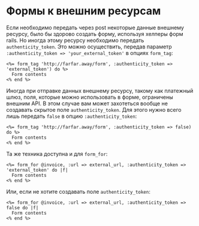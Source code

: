 # Формы к внешним ресурсам

Если необходимо передать через post некоторые данные внешнему ресурсу, было бы здорово создать форму, используя хелперы форм rails. Но иногда этому ресурсу необходимо передать `authenticity_token`. Это можно осуществить, передав параметр `:authenticity_token => 'your_external_token'` в опциях `form_tag`:

```erb
<%= form_tag 'http://farfar.away/form', :authenticity_token => 'external_token') do %>
  Form contents
<% end %>
```

Иногда при отправке данных внешнему ресурсу, такому как платежный шлюз, поля, которые можно использовать в форме, ограничены внешним API. В этом случае вам может захотеться вообще не создавать скрытое поле `authenticity_token`. Для этого нужно всего лишь передать `false` в опцию `:authenticity_token`:

```erb
<%= form_tag 'http://farfar.away/form', :authenticity_token => false) do %>
  Form contents
<% end %>
```

Та же техника доступна и для `form_for`:

```erb
<%= form_for @invoice, :url => external_url, :authenticity_token => 'external_token' do |f|
  Form contents
<% end %>
```

Или, если не хотите создавать поле `authenticity_token`:

```erb
<%= form_for @invoice, :url => external_url, :authenticity_token => false do |f|
  Form contents
<% end %>
```
